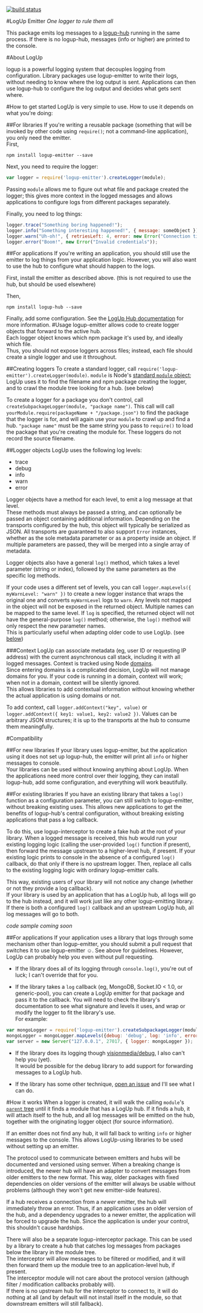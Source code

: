[![build status](https://secure.travis-ci.org/SLaks/logup-emitter.png)](http://travis-ci.org/SLaks/logup-emitter)

#LogUp Emitter
_One logger to rule them all_

This package emits log messages to a [logup-hub](https://github.com/SLaks/logup-hub) running in the same process.  If there is no logup-hub, messages (info or higher) are printed to the console.

#About LogUp

logup is a powerful logging system that decouples logging from configuration.  Library packages use logup-emitter to write their logs, without needing to know where the log output is sent.  Applications can then use logup-hub to configure the log output and decides what gets sent where.

#How to get started
LogUp is very simple to use.  How to use it depends on what you're doing:

##For libraries
If you're writing a reusable package (something that will be invoked by other code using `require()`; not a command-line application), you only need the emitter.  
First,

    npm install logup-emitter --save

Next, you need to require the logger:

```js
var logger = require('logup-emitter').createLogger(module);
```

Passing `module` allows me to figure out what file and package created the logger; this gives more context in the logged messages and allows applications to configure logs from different packages separately.

Finally, you need to log things:

```js
logger.trace("Something boring happened!");
logger.info("Something interesting happened!", { message: someObject });
logger.warn("Uh-oh!", { retriesLeft: 4, error: new Error("Connection timed out!") });
logger.error("Boom!", new Error("Invalid credentials"));
```

##For applications
If you're writing an application, you should still use the emitter to log things from your application logic.  However, you will also want to use the hub to configure what should happen to the logs.

First, install the emitter as described above.  (this is not required to use the hub, but should be used elsewhere)

Then,

    npm install logup-hub --save

Finally, add some configuration.  See the [LogUp Hub documentation](https://github.com/SLaks/logup-hub) for more information.
#Usage
logup-emitter allows code to create logger objects that forward to the active hub.  
Each logger object knows which npm package it's used by, and ideally which file.  
Thus, you should not expose loggers across files; instead, each file should create a single logger and use it throughout.

##Creating loggers
To create a standard logger, call `require('logup-emitter').createLogger(module)`.  `module` is Node's [standard `module` object](http://nodejs.org/api/modules.html#modules_the_module_object); LogUp uses it to find the filename and npm package creating the logger, and to crawl the module tree looking for a hub.  (see below)

To create a logger for a package you don't control, call `createSubpackageLogger(module, "package name")`.  This call will call `yourModule.require(packageName + "/package.json")` to find the package that the logger is for, and will again use your `module` to crawl up and find a hub.  `"package name"` must be the same string you pass to `require()` to load the package that you're creating the module for.  These loggers do not record the source filename. 

##Logger objects
LogUp uses the following log levels:

 - trace
 - debug
 - info
 - warn
 - error

Logger objects have a method for each level, to emit a log message at that level.  
These methods must always be passed a string, and can optionally be passed an object containing additional information.  Depending on the transports configured by the hub, this object will typically be serialized as JSON.  All transports are guaranteed to also support `Error` instances, whether as the sole metadata parameter or as a property inside an object.  If multiple parameters are passed, they will be merged into a single array of metadata.

Logger objects also have a general `log()` method, which takes a level parameter (string or index), followed by the same parameters as the specific log methods.

If your code uses a different set of levels, you can call `logger.mapLevels({ myWarnLevel: "warn" })` to create a new logger instance that wraps the original one and converts `myWarnLevel` logs to `warn`.  Any levels not mapped in the object will not be exposed in the returned object.  Multiple names can be mapped to the same level.  If `log` is specified, the returned object will not have the general-purpose `log()` method; otherwise, the `log()` method will only respect the new parameter names.  
This is particularly useful when adapting older code to use LogUp. (see [below](#compatibility))

###Context
LogUp can associate metadata (eg, user ID or requesting IP address) with the current asynchronous call stack, including it with all logged messages.  Context is tracked using Node [domains](http://nodejs.org/api/domain.html).  
Since entering domains is a complicated decision, LogUp will not manage domains for you.  If your code is running in a domain, context will work; when not in a domain, context will be silently ignored.  
This allows libraries to add contextual information without knowing whether the actual application is using domains or not.

To add context, call `logger.addContext("key", value)` or `logger.addContext({ key1: value1, key2: value2 })`.  Values can be arbitrary JSON structures; it is up to the transports at the hub to consume them meaningfully.


#Compatibility

##For new libraries
If your library uses logup-emitter, but the application using it does not set up logup-hub, the emitter will print all `info` or higher messages to console.  
Your libraries can be used without knowing anything about LogUp.  When the applications need more control over their logging, they can install logup-hub, add some configuration, and everything will work beautifully.

##For existing libraries
If you have an existing library that takes a `log()` function as a configuration parameter, you can still switch to logup-emitter, without breaking existing uses.  This allows new applications to get the benefits of logup-hub's central configuration, without breaking existing applications that pass a log callback.

To do this, use logup-interceptor to create a fake hub at the root of your library.  When a logged message is received, this hub would run your existing logging logic (calling the user-provided `log()` function if present), then forward the message upstream to a higher-level hub, if present.  If your existing logic prints to console in the absence of a configured `log()` callback, do that only if there is no upstream logger.
Then, replace all calls to the existing logging logic with ordinary logup-emitter calls.

This way, existing users of your library will not notice any change (whether or not they provide a log callback).  
If your library is used by an application that has a LogUp hub, all logs will go to the hub instead, and it will work just like any other logup-emitting library.  If there is both a configured `log()` callback and an upstream LogUp hub, all log messages will go to both.

_code sample coming soon_

##For applications
If your application uses a library that logs through some mechanism other than logup-emitter, you should submit a pull request that switches it to use logup-emitter &#x263a;.  See above for guidelines. 
However, LogUp can probably help you even without pull requesting.  

 - If the library does all of its logging through `console.log()`, you're out of luck; I can't override that for you.

 - If the library takes a `log` callback (eg, MongoDB, Socket.IO < 1.0, or generic-pool), you can create a LogUp emitter for that package and pass it to the callback.  You will need to check the library's documentation to see what signature and levels it uses, and wrap or modify the logger to fit the library's use.  
For example:  
```js
var mongoLogger = require('logup-emitter').createSubpackageLogger(module, "mongodb");
mongoLogger = mongoLogger.mapLevels({debug: 'debug', log: 'info', error: 'error' });
var server = new Server("127.0.0.1", 27017, { logger: mongoLogger });
```  
 - If the library does its logging though [visionmedia/debug](https://github.com/visionmedia/debug), I also can't help you (yet).  
It would be possible for the debug library to add support for forwarding messages to a LogUp hub.  

 - If the library has some other technique, [open an issue](https://github.com/SLaks/logup-emitter/issues/new) and I'll see what I can do.


#How it works
When a logger is created, it will walk the calling `module`'s [`parent` tree](http://nodejs.org/api/modules.html#modules_module_parent) until it finds a module that has a LogUp hub.  If it finds a hub, it will attach itself to the hub, and all log messages will be emitted on the hub, together with the originating logger object (for source information).  

If an emitter does not find any hub, it will fall back to writing `info` or higher messages to the console.  This allows LogUp-using libraries to be used without setting up an emitter.

The protocol used to communicate between emitters and hubs will be documented and versioned using semver.  When a breaking change is introduced, the newer hub will have an adapter to convert messages from older emitters to the new format.  This way, older packages with fixed dependencies on older versions of the emitter will always be usable without problems (although they won't get new emitter-side features).  

If a hub receives a connection from a _newer_ emitter, the hub will immediately throw an error.  Thus, if an application uses an older version of the hub, and a dependency upgrades to a newer emitter, the application will be forced to upgrade the hub.  Since the application is under your control, this shouldn't cause hardships.

There will also be a separate logup-interceptor package.  This can be used by a library to create a hub that catches log messages from packages below the library in the module tree.  
The interceptor will allow messages to be filtered or modified, and it will then forward them up the module tree to an application-level hub, if present.  
The interceptor module will not care about the protocol version (although filter / modification callbacks probably will).  
If there is no upstream hub for the interceptor to connect to, it will do nothing at all (and by default will not install itself in the module, so that downstream emitters will still fallback).
